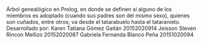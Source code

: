 Árbol genealógico en Prolog, en donde se definen si alguno de los miembros es adoptado (cuando sus padres son del mismo sexo), quienes son cuñados, entre otros; va desde el tatarabuelo hasta el tataranieto.
Desarrollado por: Karen Tatiana Gómez Gaitán 20152020914 Jeisson Steven Rincon Mellizo 20152020087 Gabriela Fernanda Blanco Peña 20151020094
